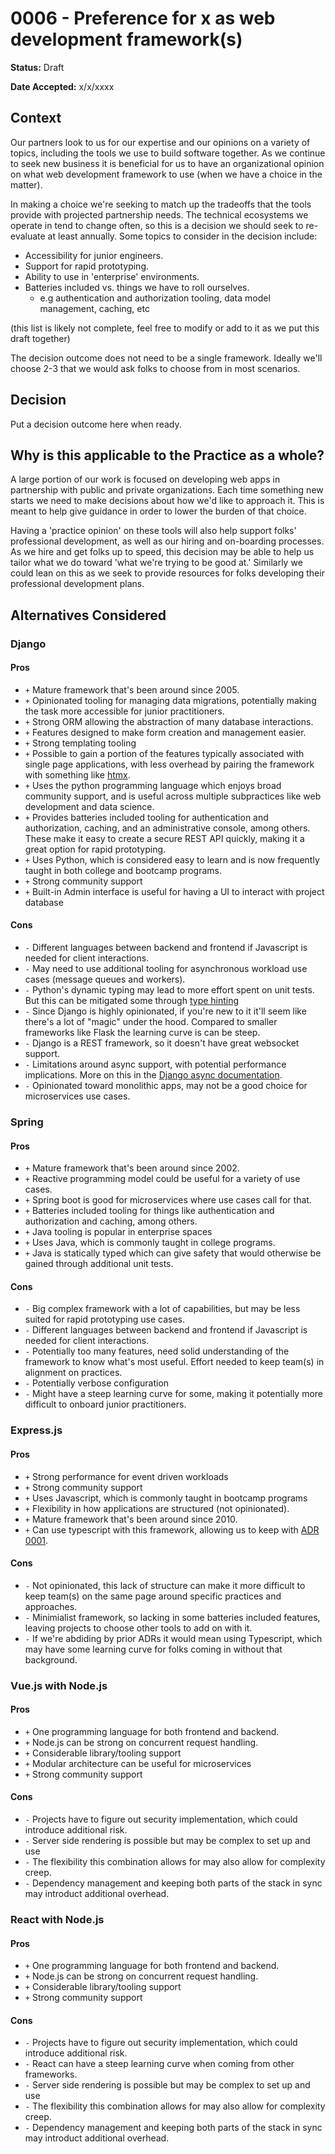 # 0006 - Preference for x as web development framework(s)

**Status:** Draft

**Date Accepted:** x/x/xxxx

## Context

Our partners look to us for our expertise and our opinions on a variety of topics, including the tools we use to build software together. As we continue to seek new business it is beneficial for us to have an organizational opinion on what web development framework to use (when we have a choice in the matter).

In making a choice we're seeking to match up the tradeoffs that the tools provide with projected partnership needs. The technical ecosystems we operate in tend to change often, so this is a decision we should seek to re-evaluate at least annually. Some topics to consider in the decision include:

- Accessibility for junior engineers.
- Support for rapid prototyping.
- Ability to use in 'enterprise' environments.
- Batteries included vs. things we have to roll ourselves.
  - e.g authentication and authorization tooling, data model management, caching, etc

(this list is likely not complete, feel free to modify or add to it as we put this draft together)

The decision outcome does not need to be a single framework. Ideally we'll choose 2-3 that we would ask folks to choose from in most scenarios.

## Decision

Put a decision outcome here when ready.

## Why is this applicable to the Practice as a whole?

A large portion of our work is focused on developing web apps in partnership with public and private organizations. Each time something new starts we need to make decisions about how we'd like to approach it. This is meant to help give guidance in order to lower the burden of that choice.

Having a 'practice opinion' on these tools will also help support folks' professional development, as well as our hiring and on-boarding processes. As we hire and get folks up to speed, this decision may be able to help us tailor what we do toward 'what we're trying to be good at.' Similarly we could lean on this as we seek to provide resources for folks developing their professional development plans.

## Alternatives Considered

### Django

#### Pros

- `+` Mature framework that's been around since 2005.
- `+` Opinionated tooling for managing data migrations, potentially making the task more accessible for junior practitioners.
- `+` Strong ORM allowing the abstraction of many database interactions.
- `+` Features designed to make form creation and management easier.
- `+` Strong templating tooling
- `+` Possible to gain a portion of the features typically associated with single page applications, with less overhead by pairing the framework with something like [htmx](https://htmx.org/).
- `+` Uses the python programming language which enjoys broad community support, and is useful across multiple subpractices like web development and data science.
- `+` Provides batteries included tooling for authentication and authorization, caching, and an administrative console, among others. These make it easy to create a secure REST API quickly, making it a great option for rapid prototyping.
- `+` Uses Python, which is considered easy to learn and is now frequently taught in both college and bootcamp programs.
- `+` Strong community support
- `+` Built-in Admin interface is useful for having a UI to interact with project database

#### Cons

- `-` Different languages between backend and frontend if Javascript is needed for client interactions.
- `-` May need to use additional tooling for asynchronous workload use cases (message queues and workers).
- `-` Python's dynamic typing may lead to more effort spent on unit tests. But this can be mitigated some through [type hinting](https://docs.python.org/3/library/typing.html)
- `-` Since Django is highly opinionated, if you're new to it it'll seem like there's a lot of "magic" under the hood. Compared to smaller frameworks like Flask the learning curve is can be steep.
- `-` Django is a REST framework, so it doesn't have great websocket support.
- `-` Limitations around async support, with potential performance implications. More on this in the [Django async documentation](https://docs.djangoproject.com/en/4.2/topics/async/).
- `-` Opinionated toward monolithic apps, may not be a good choice for microservices use cases.

### Spring

#### Pros

- `+` Mature framework that's been around since 2002.
- `+` Reactive programming model could be useful for a variety of use cases.
- `+` Spring boot is good for microservices where use cases call for that.
- `+` Batteries included tooling for things like authentication and authorization and caching, among others.
- `+` Java tooling is popular in enterprise spaces
- `+` Uses Java, which is commonly taught in college programs.
- `+` Java is statically typed which can give safety that would otherwise be gained through additional unit tests.

#### Cons

- `-` Big complex framework with a lot of capabilities, but may be less suited for rapid prototyping use cases.
- `-` Different languages between backend and frontend if Javascript is needed for client interactions.
- `-` Potentially too many features, need solid understanding of the framework to know what's most useful. Effort needed to keep team(s) in alignment on practices.
- `-` Potentially verbose configuration
- `-` Might have a steep learning curve for some, making it potentially more difficult to onboard junior practitioners.

### Express.js

#### Pros

- `+` Strong performance for event driven workloads
- `+` Strong community support
- `+` Uses Javascript, which is commonly taught in bootcamp programs
- `+` Flexibility in how applications are structured (not opinionated).
- `+` Mature framework that's been around since 2010.
- `+` Can use typescript with this framework, allowing us to keep with [ADR 0001](https://playbook.truss.dev/docs/appeng/adrs/use-typescript).

#### Cons

- `-` Not opinionated, this lack of structure can make it more difficult to keep team(s) on the same page around specific practices and approaches.
- `-` Minimialist framework, so lacking in some batteries included features, leaving projects to choose other tools to add on with it.
- `-` If we're abdiding by prior ADRs it would mean using Typescript, which may have some learning curve for folks coming in without that background.

### Vue.js with Node.js

#### Pros

- `+` One programming language for both frontend and backend.
- `+` Node.js can be strong on concurrent request handling.
- `+` Considerable library/tooling support
- `+` Modular architecture can be useful for microservices
- `+` Strong community support

#### Cons

- `-` Projects have to figure out security implementation, which could introduce additional risk.
- `-` Server side rendering is possible but may be complex to set up and use
- `-` The flexibility this combination allows for may also allow for complexity creep.
- `-` Dependency management and keeping both parts of the stack in sync may introduct additional overhead.

### React with Node.js

#### Pros

- `+` One programming language for both frontend and backend.
- `+` Node.js can be strong on concurrent request handling.
- `+` Considerable library/tooling support
- `+` Strong community support

#### Cons

- `-` Projects have to figure out security implementation, which could introduce additional risk.
- `-` React can have a steep learning curve when coming from other frameworks.
- `-` Server side rendering is possible but may be complex to set up and use
- `-` The flexibility this combination allows for may also allow for complexity creep.
- `-` Dependency management and keeping both parts of the stack in sync may introduct additional overhead.
